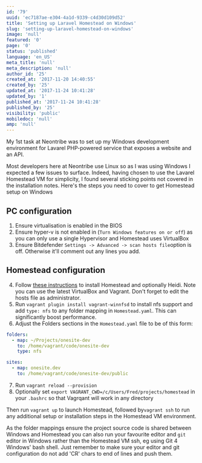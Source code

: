 ```yaml
---
id: '79'
uuid: 'ec7187ae-e304-4a1d-9339-c4d30d109d52'
title: 'Setting up Laravel Homestead on Windows'
slug: 'setting-up-laravel-homestead-on-windows'
image: 'null'
featured: '0'
page: '0'
status: 'published'
language: 'en_US'
meta_title: 'null'
meta_description: 'null'
author_id: '25'
created_at: '2017-11-20 14:40:55'
created_by: '25'
updated_at: '2017-11-24 10:41:28'
updated_by: '1'
published_at: '2017-11-24 10:41:28'
published_by: '25'
visibility: 'public'
mobiledoc: 'null'
amp: 'null'
---
```


My 1st task at Neontribe was to set up my Windows development environment for Lavarel PHP-powered service that exposes a website and an API.

Most developers here at Neontribe use Linux so as I was using Windows I expected a few issues to surface. Indeed, having chosen to use the Lavarel Homestead VM for simplicity, I found several sticking points not covered in the installation notes. Here's the steps you need to cover to get Homestead setup on Windows

## PC configuration

1. Ensure virtualisation is enabled in the BIOS
2. Ensure hyper-v is not enabled in (`Turn Windows features on or off`) as you can only use a single Hypervisor and Homestead uses VirtualBox
3. Ensure Bitdefender `Settings -> Advanced -> scan hosts file`option is off. Otherwise it'll comment out any lines you add.

## Homestead configuration

4. Follow [these instructions](http://backendtime.com/setup-laravel-homestead-windows/) to install Homestead and optionally Heidi. Note you can use the latest VirtualBox and Vagrant. Don't forget to edit the hosts file as administrator.
5. Run `vagrant plugin install vagrant-winnfsd` to install nfs support and add `type: nfs` to any folder mapping in `Homestead.yaml`. This can significantly boost performance.
6. Adjust the Folders sections in the `Homestead.yaml` file to be of this form:

```yaml
folders:
  - map: ~/Projects/onesite-dev
    to: /home/vagrant/code/onesite-dev
    type: nfs

sites:
  - map: onesite.dev
    to: /home/vagrant/code/onesite-dev/public
```

7. Run `vagrant reload --provision`
8. Optionally set `export VAGRANT_CWD=/c/Users/Fred/projects/homestead` in your `.bashrc` so that Vagrqant will work in any directory

Then run `vagrant up` to launch Homestead, followed by`vagrant ssh` to run any additional setup or installation steps in the Homestead VM environment.

As the folder mappings ensure the project source code is shared between Windows and Homestead you can also run your favourite editor and `git` editor in Windows rather than the Homestead VM ssh, eg using Git 4 Windows' bash shell. Just remember to make sure your editor and git configuration do not add 'CR' chars to end of lines and push them.
